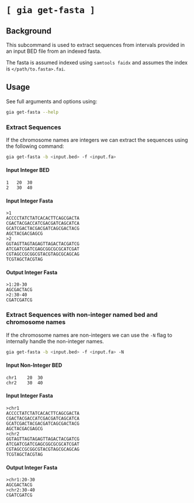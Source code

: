 # `[ gia get-fasta ]`

## Background

This subcommand is used to extract sequences from intervals provided in an input BED file
from an indexed fasta.

The fasta is assumed indexed using `samtools faidx` and assumes the index is `</path/to.fasta>.fai`.

## Usage

See full arguments and options using:

```bash
gia get-fasta --help
```

### Extract Sequences

If the chromosome names are integers we can extract the sequences using the following command:

```bash
gia get-fasta -b <input.bed> -f <input.fa>
```

#### Input Integer BED

```bed
1	20	30
2	30	40
```

#### Input Integer Fasta

```fasta
>1
ACCCCTATCTATCACACTTCAGCGACTA
CGACTACGACCATCGACGATCAGCATCA
GCATCGACTACGACGATCAGCGACTACG
AGCTACGACGAGCG
>2
GGTAGTTAGTAGAGTTAGACTACGATCG
ATCGATCGATCGAGCGGCGCGCATCGAT
CGTAGCCGCGGCGTACGTAGCGCAGCAG
TCGTAGCTACGTAG
```

#### Output Integer Fasta

```fasta
>1:20-30
AGCGACTACG
>2:30-40
CGATCGATCG
```

### Extract Sequences with non-integer named bed and chromosome names

If the chromosome names are non-integers we can use the `-N` flag to internally
handle the non-integer names.

```bash
gia get-fasta -b <input.bed> -f <input.fa> -N
```

#### Input Non-Integer BED

```bed
chr1	20	30
chr2	30	40
```

#### Input Integer Fasta

```fasta
>chr1
ACCCCTATCTATCACACTTCAGCGACTA
CGACTACGACCATCGACGATCAGCATCA
GCATCGACTACGACGATCAGCGACTACG
AGCTACGACGAGCG
>chr2
GGTAGTTAGTAGAGTTAGACTACGATCG
ATCGATCGATCGAGCGGCGCGCATCGAT
CGTAGCCGCGGCGTACGTAGCGCAGCAG
TCGTAGCTACGTAG
```

#### Output Integer Fasta

```fasta
>chr1:20-30
AGCGACTACG
>chr2:30-40
CGATCGATCG
```

